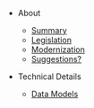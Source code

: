 - About

  - [Summary](/README?id=summary)
  - [Legislation](legislation.md)
  - [Modernization](modernization.md)
  - [Suggestions?](/suggestions.md)

- Technical Details
  - [Data Models](models/README.md)
